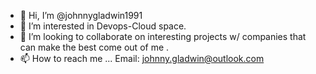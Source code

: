 - 👋 Hi, I’m @johnnygladwin1991
- 👀 I’m interested in Devops-Cloud space. 
- 💞️ I’m looking to collaborate on interesting projects w/ companies that can make the best come out of me . 
- 📫 How to reach me ... Email: johnny.gladwin@outlook.com 

<!---
johnnygladwin1991/johnnygladwin1991 is a ✨ special ✨ repository because its `README.md` (this file) appears on your GitHub profile.
You can click the Preview link to take a look at your changes.
--->
